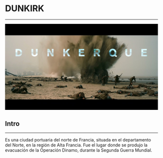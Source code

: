 # DUNKIRK
***
![Dunkirk](img/Dunkirk.jpg)
## Intro
***
Es una ciudad portuaria del norte de Francia, situada en el departamento del Norte, en la región de Alta Francia. Fue el lugar donde se produjo la evacuación de la Operación Dinamo, durante la Segunda Guerra Mundial.

